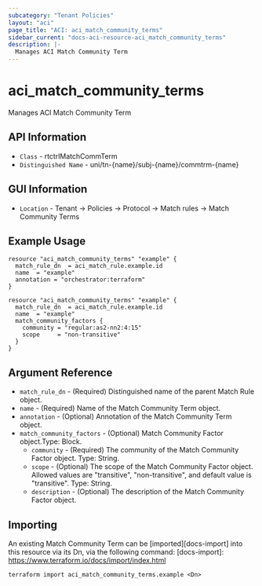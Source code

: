 ```yaml
---
subcategory: "Tenant Policies"
layout: "aci"
page_title: "ACI: aci_match_community_terms"
sidebar_current: "docs-aci-resource-aci_match_community_terms"
description: |-
  Manages ACI Match Community Term
---
```


# aci_match_community_terms #

Manages ACI Match Community Term

## API Information ##

* `Class` - rtctrlMatchCommTerm
* `Distinguished Name` - uni/tn-{name}/subj-{name}/commtrm-{name}

## GUI Information ##

* `Location` - Tenant -> Policies -> Protocol -> Match rules -> Match Community Terms


## Example Usage ##

```hcl
resource "aci_match_community_terms" "example" {
  match_rule_dn  = aci_match_rule.example.id
  name  = "example"
  annotation = "orchestrator:terraform"
}

resource "aci_match_community_terms" "example" {
  match_rule_dn  = aci_match_rule.example.id
  name  = "example"
  match_community_factors {
    community = "regular:as2-nn2:4:15"
    scope     = "non-transitive"
  }
}
```

## Argument Reference ##

* `match_rule_dn` - (Required) Distinguished name of the parent Match Rule object.
* `name` - (Required) Name of the Match Community Term object.
* `annotation` - (Optional) Annotation of the Match Community Term object.
* `match_community_factors` - (Optional) Match Community Factor object.Type: Block.
  * `community` - (Required) The community of the Match Community Factor object. Type: String.
  * `scope` - (Optional) The scope of the Match Community Factor object. Allowed values are "transitive", "non-transitive", and default value is "transitive". Type: String.
  * `description` - (Optional) The description of the Match Community Factor object.


## Importing ##

An existing Match Community Term can be [imported][docs-import] into this resource via its Dn, via the following command:
[docs-import]: https://www.terraform.io/docs/import/index.html


```
terraform import aci_match_community_terms.example <Dn>
```